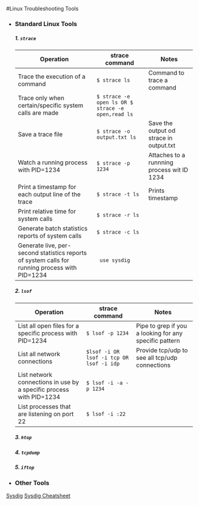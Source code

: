 #Linux Troubleshooting Tools

- ### Standard Linux Tools

  ##### 1. ```strace```
  
  | Operation       | strace command         | Notes | 
  | --------------  |------------------------| ----------|
  | Trace the execution of a command | ```$ strace ls``` | Command to trace a command |
  | Trace only when certain/specific system calls are made | ```$ strace -e open ls OR $ strace -e open,read ls  ``` | 
  | Save a trace file | ```$ strace -o output.txt ls``` | Save the output od strace in output.txt | 
  | Watch a running process with PID=1234 | ```$ strace -p 1234 ```| Attaches to a runnning process wit ID 1234 |
  | Print a timestamp for each output line of the trace  | ```$ strace -t ls ```| Prints timestamp |
  | Print relative time for system calls  | ```$ strace -r ls ```| |
  | Generate batch statistics reports of system calls   | ```$ strace -c ls ```|  |
  | Generate live, per-second statistics reports of system calls for running process with PID=1234| ``` use sysdig```| | 
  
  
  ##### 2. ```lsof```
  | Operation       | strace command         | Notes | 
  | --------------  |------------------------| ----------|
  |List all open files for a specific process with PID=1234 | ```$ lsof -p 1234``` | Pipe to grep if you a looking for any specific pattern  |
  |List all network connections | ```$lsof -i OR lsof -i tcp OR lsof -i idp``` | Provide tcp/udp to see all tcp/udp connections|
  |List network connections in use by a specific process with  PID=1234 | ```$ lsof -i -a -p 1234``` |  |
  |List processes that are listening on port 22| ```$ lsof -i :22``` | |
  
  ##### 3. ```htop```
  
  ##### 4. ```tcpdump```
  
  ##### 5. ```iftop```

- ### Other Tools

[Sysdig](http://www.sysdig.org/)
[Sysdig Cheatsheet](https://sysdig.com/blog/linux-troubleshooting-cheatsheet/)


